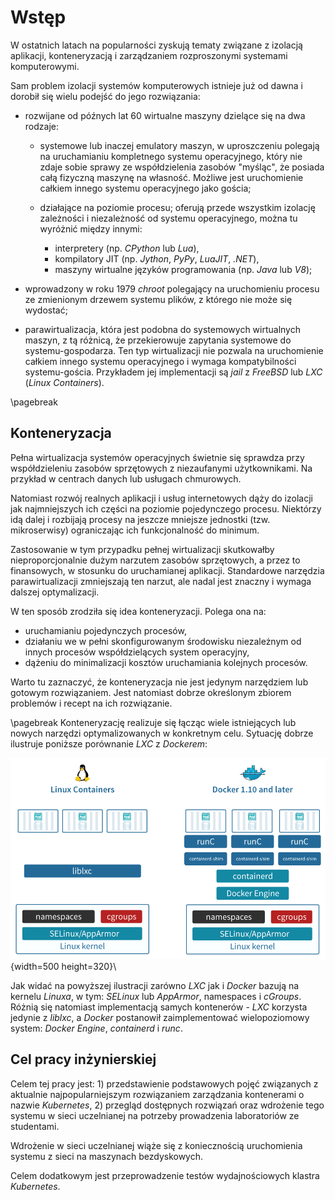 # Wstęp

W ostatnich latach na popularności zyskują tematy związane z izolacją 
aplikacji, konteneryzacją i zarządzaniem rozproszonymi systemami komputerowymi.

Sam problem izolacji systemów komputerowych istnieje już od dawna i dorobił
się wielu podejść do jego rozwiązania:

- rozwijane od późnych lat 60 wirtualne maszyny dzielące się na dwa rodzaje:
  - systemowe lub inaczej emulatory maszyn, w uproszczeniu polegają
    na uruchamianiu kompletnego systemu operacyjnego, który nie zdaje sobie
    sprawy ze współdzielenia zasobów "myśląc", że posiada całą fizyczną maszynę
    na własność. Możliwe jest uruchomienie całkiem innego systemu operacyjnego
    jako gościa;
    
  - działające na poziomie procesu; oferują przede wszystkim izolację
    zależności i niezależność od systemu operacyjnego, można tu
    wyróżnić między innymi:
    - interpretery (np. _CPython_ lub _Lua_),
    - kompilatory JIT (np. _Jython_, _PyPy_, _LuaJIT_, _.NET_),
    - maszyny wirtualne języków programowania (np. _Java_ lub _V8_);
    
- wprowadzony w roku 1979 _chroot_ polegający na uruchomieniu procesu ze
  zmienionym drzewem systemu plików, z którego nie może się wydostać;

- parawirtualizacja, która jest podobna do systemowych wirtualnych maszyn,
  z tą różnicą, że przekierowuje zapytania systemowe do systemu-gospodarza.
  Ten typ wirtualizacji nie pozwala na uruchomienie całkiem innego systemu
  operacyjnego i wymaga kompatybilności systemu-gościa.
  Przykładem jej implementacji są _jail_ z _FreeBSD_ lub _LXC_ 
  (_Linux Containers_).


\pagebreak
## Konteneryzacja

Pełna wirtualizacja systemów operacyjnych świetnie się sprawdza przy
współdzieleniu zasobów sprzętowych z niezaufanymi użytkownikami. Na przykład
w centrach danych lub usługach chmurowych.

Natomiast rozwój realnych aplikacji i usług internetowych dąży do izolacji
jak najmniejszych ich części na poziomie pojedynczego procesu.
Niektórzy idą dalej i rozbijają procesy na jeszcze mniejsze jednostki (tzw.
mikroserwisy) ograniczając ich funkcjonalność do minimum.

Zastosowanie w tym przypadku pełnej wirtualizacji skutkowałby
nieproporcjonalnie dużym narzutem zasobów sprzętowych, a przez to finansowych,
w stosunku do uruchamianej aplikacji. Standardowe narzędzia parawirtualizacji
zmniejszają ten narzut, ale nadal jest znaczny i wymaga dalszej optymalizacji.

W ten sposób zrodziła się idea konteneryzacji. Polega ona na:

- uruchamianiu pojedynczych procesów,
- działaniu we w pełni skonfigurowanym środowisku niezależnym od innych procesów
  współdzielących system operacyjny,
- dążeniu do minimalizacji kosztów uruchamiania kolejnych procesów.

Warto tu zaznaczyć, że konteneryzacja nie jest jedynym narzędziem lub gotowym
rozwiązaniem. Jest natomiast dobrze określonym zbiorem problemów i recept na ich
rozwiązanie.

\pagebreak
Konteneryzację realizuje się łącząc wiele istniejących lub nowych narzędzi
optymalizowanych w konkretnym celu. Sytuację dobrze ilustruje poniższe porównanie _LXC_
z _Dockerem_:

![_LXC_ vs _Docker_](assets/lxc-vs-docker.png){width=500 height=320}\

Jak widać na powyższej ilustracji zarówno _LXC_ jak i _Docker_ bazują na kernelu
_Linuxa_, w tym: _SELinux_ lub _AppArmor_, namespaces i _cGroups_.
Różnią się natomiast implementacją samych kontenerów - _LXC_ korzysta jedynie z
_liblxc_, a _Docker_ postanowił zaimplementować wielopoziomowy system:
_Docker Engine_, _containerd_ i _runc_.

## Cel pracy inżynierskiej

Celem tej pracy jest: 1) przedstawienie podstawowych pojęć związanych
z aktualnie najpopularniejszym rozwiązaniem zarządzania kontenerami o nazwie
_Kubernetes_, 2) przegląd dostępnych rozwiązań oraz
wdrożenie tego  systemu w sieci uczelnianej na potrzeby prowadzenia
laboratoriów ze studentami.

Wdrożenie w sieci uczelnianej wiąże się z koniecznością uruchomienia systemu
z sieci na maszynach bezdyskowych.

Celem dodatkowym jest przeprowadzenie testów wydajnościowych klastra _Kubernetes_.
